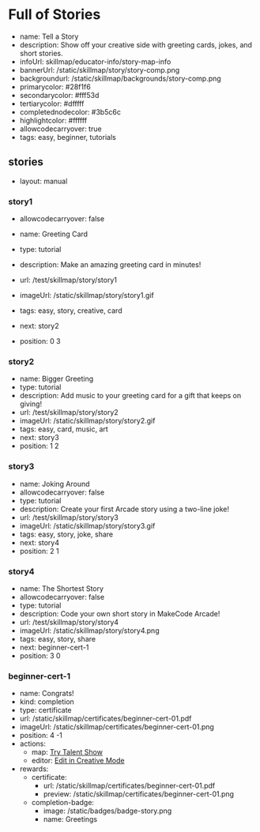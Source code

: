 # Full of Stories
* name: Tell a Story
* description: Show off your creative side with greeting cards, jokes, and short stories.
* infoUrl: skillmap/educator-info/story-map-info
* bannerUrl: /static/skillmap/story/story-comp.png
* backgroundurl: /static/skillmap/backgrounds/story-comp.png
* primarycolor: #28f1f6
* secondarycolor: #fff53d
* tertiarycolor: #dfffff
* completednodecolor: #3b5c6c
* highlightcolor: #ffffff
* allowcodecarryover: true
* tags: easy, beginner, tutorials



## stories
* layout: manual

### story1
* allowcodecarryover: false

* name: Greeting Card
* type: tutorial
* description: Make an amazing greeting card in minutes!
* url: /test/skillmap/story/story1
* imageUrl: /static/skillmap/story/story1.gif
* tags: easy, story, creative, card
* next: story2
* position: 0 3



### story2
* name: Bigger Greeting
* type: tutorial
* description: Add music to your greeting card for a gift that keeps on giving!
* url: /test/skillmap/story/story2
* imageUrl: /static/skillmap/story/story2.gif
* tags: easy, card, music, art
* next: story3
* position: 1 2



### story3
* name: Joking Around
* allowcodecarryover: false
* type: tutorial
* description: Create your first Arcade story using a two-line joke!
* url: /test/skillmap/story/story3
* imageUrl: /static/skillmap/story/story3.gif
* tags: easy, story, joke, share
* next: story4
* position: 2 1



### story4
* name: The Shortest Story
* allowcodecarryover: false
* type: tutorial
* description: Code your own short story in MakeCode Arcade!
* url: /test/skillmap/story/story4
* imageUrl: /static/skillmap/story/story4.png
* tags: easy, story, share
* next: beginner-cert-1
* position: 3 0



### beginner-cert-1
* name: Congrats!
* kind: completion
* type: certificate
* url: /static/skillmap/certificates/beginner-cert-01.pdf
* imageUrl: /static/skillmap/certificates/beginner-cert-01.png
* position: 4 -1
* actions:
    * map: [Try Talent Show](/skillmap/star)
    * editor: [Edit in Creative Mode](/)
* rewards:
    * certificate:
        * url: /static/skillmap/certificates/beginner-cert-01.pdf
        * preview: /static/skillmap/certificates/beginner-cert-01.png
    * completion-badge:
        * image: /static/badges/badge-story.png
        * name: Greetings






